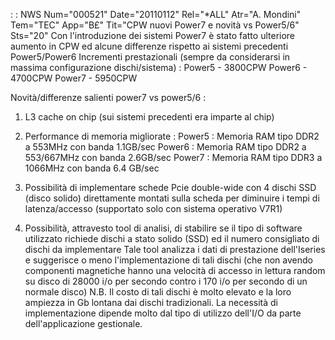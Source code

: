  :  : NWS Num="000521" Date="20110112" Rel="\*ALL" Atr="A. Mondini" Tem="TEC" App="B£" Tit="CPW nuovi Power7 e novità vs Power5/6" Sts="20"
Con l'introduzione dei sistemi Power7 è stato fatto ulteriore aumento in CPW ed alcune differenze rispetto ai sistemi precedenti Power5/Power6
Incrementi prestazionali (sempre da considerarsi in massima configurazione dischi/sistema) : 
Power5 - 3800CPW
Power6 - 4700CPW
Power7 - 5950CPW

Novità/differenze salienti power7 vs power5/6 : 

1) L3 cache on chip (sui sistemi precedenti era imparte al chip)

2) Performance di memoria migliorate : 
Power5 :  Memoria RAM tipo DDR2 a 553MHz con banda 1.1GB/sec
Power6 :  Memoria RAM tipo DDR2 a 553/667MHz con banda 2.6GB/sec
Power7 :  Memoria RAM tipo DDR3 a 1066MHz con banda 6.4 GB/sec

3) Possibilità di implementare schede Pcie double-wide con 4 dischi SSD (disco solido) direttamente
montati sulla scheda per diminuire i tempi di latenza/accesso (supportato solo con sistema operativo V7R1)

4) Possibilità, attravesto tool di analisi, di stabilire se il tipo di software utilizzato richiede
dischi a stato solido (SSD) ed il numero consigliato di dischi da implementare Tale tool analizza i dati di prestazione dell'Iseries e suggerisce o meno l'implementazione di tali dischi (che non avendo componenti magnetiche hanno una velocità di accesso in lettura random su disco di 28000 i/o per secondo contro i 170 i/o per secondo di un normale disco) N.B. Il costo di tali dischi è molto elevato e la loro ampiezza in Gb lontana dai dischi tradizionali. La necessità di implementazione dipende molto dal tipo di utilizzo dell'I/O da parte dell'applicazione gestionale.
